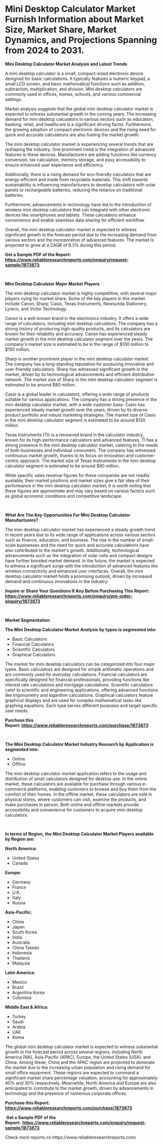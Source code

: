 <p><h1>Mini Desktop Calculator Market Furnish Information about Market Size, Market Share, Market Dynamics, and Projections Spanning from 2024 to 2031.</h1></p><p><strong>Mini Desktop Calculator Market Analysis and Latest Trends</strong></p>
<p><p>A mini desktop calculator is a small, compact-sized electronic device designed for basic calculations. It typically features a numeric keypad, a small LCD screen, and basic mathematical functions such as addition, subtraction, multiplication, and division. Mini desktop calculators are commonly used in offices, homes, schools, and various commercial settings.</p><p>Market analysis suggests that the global mini desktop calculator market is expected to witness substantial growth in the coming years. The increasing demand for mini desktop calculators in various sectors such as education, banking, retail, and healthcare is a significant driving factor. Furthermore, the growing adoption of compact electronic devices and the rising need for quick and accurate calculations are also fueling the market growth.</p><p>The mini desktop calculator market is experiencing several trends that are reshaping the industry. One prominent trend is the integration of advanced features in these devices. Manufacturers are adding functions like currency conversion, tax calculation, memory storage, and easy accessibility to ensure enhanced user experience and efficiency.</p><p>Additionally, there is a rising demand for eco-friendly calculators that are energy-efficient and made from recyclable materials. This shift towards sustainability is influencing manufacturers to develop calculators with solar panels or rechargeable batteries, reducing the reliance on traditional batteries.</p><p>Furthermore, advancements in technology have led to the introduction of wireless mini desktop calculators that can integrate with other electronic devices like smartphones and tablets. These calculators enhance convenience and enable seamless data sharing for efficient workflow.</p><p>Overall, the mini desktop calculator market is expected to witness significant growth in the forecast period due to the increasing demand from various sectors and the incorporation of advanced features. The market is projected to grow at a CAGR of 9.3% during this period.</p></p>
<p><strong>Get a Sample PDF of the Report:&nbsp; <a href="https://www.reliableresearchreports.com/enquiry/request-sample/1873873">https://www.reliableresearchreports.com/enquiry/request-sample/1873873</a></strong></p>
<p>&nbsp;</p>
<p><strong>Mini Desktop Calculator Major Market Players</strong></p>
<p><p>The mini desktop calculator market is highly competitive, with several major players vying for market share. Some of the key players in this market include Canon, Sharp, Casio, Texas Instruments, Newsunda Stationery, Lyreco, and Victor Technology.</p><p>Canon is a well-known brand in the electronics industry. It offers a wide range of calculators, including mini desktop calculators. The company has a strong history of producing high-quality products, and its calculators are known for their reliability and accuracy. Canon has experienced steady market growth in the mini desktop calculator segment over the years. The company's market size is estimated to be in the range of $100 million to $150 million.</p><p>Sharp is another prominent player in the mini desktop calculator market. The company has a long-standing reputation for producing innovative and user-friendly calculators. Sharp has witnessed significant growth in the market, driven by its technological advancements and efficient distribution network. The market size of Sharp in the mini desktop calculator segment is estimated to be around $80 million.</p><p>Casio is a global leader in calculators, offering a wide range of products suitable for various applications. The company has a strong presence in the mini desktop calculator market, with a wide customer base. Casio has experienced steady market growth over the years, driven by its diverse product portfolio and robust marketing strategies. The market size of Casio in the mini desktop calculator segment is estimated to be around $120 million.</p><p>Texas Instruments (TI) is a renowned brand in the calculator industry, known for its high-performance calculators and advanced features. TI has a strong presence in the mini desktop calculator market, catering to the needs of both businesses and individual consumers. The company has witnessed continuous market growth, thanks to its focus on innovation and customer-centric approach. The market size of Texas Instruments in the mini desktop calculator segment is estimated to be around $90 million.</p><p>While specific sales revenue figures for these companies are not readily available, their market positions and market sizes give a fair idea of their performance in the mini desktop calculator market. It is worth noting that these figures are approximate and may vary based on various factors such as global economic conditions and competitive landscape.</p></p>
<p>&nbsp;</p>
<p><strong>What Are The Key Opportunities For Mini Desktop Calculator Manufacturers?</strong></p>
<p><p>The mini desktop calculator market has experienced a steady growth trend in recent years due to its wide range of applications across various sectors such as finance, education, and business. The rise in the number of small-scale businesses and the need for quick and accurate calculations have also contributed to the market's growth. Additionally, technological advancements such as the integration of solar cells and compact designs have further boosted market demand. In the future, the market is expected to witness a significant surge with the introduction of advanced features like wireless connectivity and enhanced user interfaces. Overall, the mini desktop calculator market holds a promising outlook, driven by increased demand and continuous innovations in the industry.</p></p>
<p><strong>Inquire or Share Your Questions If Any Before Purchasing This Report: <a href="https://www.reliableresearchreports.com/enquiry/pre-order-enquiry/1873873">https://www.reliableresearchreports.com/enquiry/pre-order-enquiry/1873873</a></strong></p>
<p>&nbsp;</p>
<p><strong>Market Segmentation</strong></p>
<p><strong>The Mini Desktop Calculator Market Analysis by types is segmented into:</strong></p>
<p><ul><li>Basic Calculators</li><li>Financial Calculators</li><li>Scientific Calculators</li><li>Graphical Calculators</li></ul></p>
<p><p>The market for mini desktop calculators can be categorized into four major types. Basic calculators are designed for simple arithmetic operations and are commonly used for everyday calculations. Financial calculators are specifically designed for financial professionals, providing functions like interest rate calculations and mortgage calculations. Scientific calculators cater to scientific and engineering applications, offering advanced functions like trigonometry and logarithm calculations. Graphical calculators feature graphical displays and are used for complex mathematical tasks like graphing equations. Each type serves different purposes and target specific user needs.</p></p>
<p><strong>Purchase this Report:&nbsp;<a href="https://www.reliableresearchreports.com/purchase/1873873">https://www.reliableresearchreports.com/purchase/1873873</a></strong></p>
<p>&nbsp;</p>
<p><strong>The Mini Desktop Calculator Market Industry Research by Application is segmented into:</strong></p>
<p><ul><li>Online</li><li>Offline</li></ul></p>
<p><p>The mini desktop calculator market application refers to the usage and distribution of small calculators designed for desktop use. In the online market, these calculators are available for purchase through various e-commerce platforms, enabling customers to browse and buy them from the comfort of their homes. In the offline market, these calculators are sold in physical stores, where customers can visit, examine the products, and make purchases in person. Both online and offline markets provide accessibility and convenience for customers to acquire mini desktop calculators.</p></p>
<p>&nbsp;</p>
<p><strong>In terms of Region, the Mini Desktop Calculator Market Players available by Region are:</strong></p>
<p>
    <p> <strong> North America: </strong>
        <ul>
            <li>United States</li>
            <li>Canada</li>
        </ul>
        </p> 
    <p> <strong> Europe: </strong>
        <ul>
            <li>Germany</li>
            <li>France</li>
            <li>U.K.</li>
            <li>Italy</li>
            <li>Russia</li>
        </ul>
        </p> 
    <p> <strong> Asia-Pacific: </strong>
        <ul>
            <li>China</li>
            <li>Japan</li>
            <li>South Korea</li>
            <li>India</li>
            <li>Australia</li>
            <li>China Taiwan</li>
            <li>Indonesia</li>
            <li>Thailand</li>
            <li>Malaysia</li>
        </ul>
        </p> 
    <p> <strong> Latin America: </strong>
        <ul>
            <li>Mexico</li>
            <li>Brazil</li>
            <li>Argentina Korea</li>
            <li>Colombia</li>
        </ul>
        </p> 
    <p> <strong> Middle East & Africa: </strong>
        <ul>
            <li>Turkey</li>
            <li>Saudi</li>
            <li>Arabia</li>
            <li>UAE</li>
            <li>Korea</li>
        </ul>
    </p>
    </p>
<p><p>The global mini desktop calculator market is expected to witness substantial growth in the forecast period across several regions, including North America (NA), Asia-Pacific (APAC), Europe, the United States (USA), and China. Among these, China and the APAC region are projected to dominate the market due to the increasing urban population and rising demand for small office equipment. These regions are expected to command a significant market share percentage valuation, accounting for approximately 40% and 30% respectively. Meanwhile, North America and Europe are also anticipated to contribute to the market growth, driven by advancements in technology and the presence of numerous corporate offices.</p></p>
<p><strong>Purchase this Report: <a href="https://www.reliableresearchreports.com/purchase/1873873">https://www.reliableresearchreports.com/purchase/1873873</a></strong></p>
<p>&nbsp;<strong>Get a Sample PDF of the Report:&nbsp;&nbsp;<a href="https://www.reliableresearchreports.com/enquiry/request-sample/1873873">https://www.reliableresearchreports.com/enquiry/request-sample/1873873</a></strong></p>
<p><strong></strong></p>
<p>Check more reports on https://www.reliableresearchreports.com/</p>